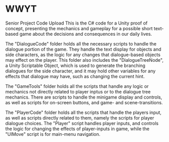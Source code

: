 # WWYT
Senior Project Code Upload
This is the C# code for a Unity proof of concept, presenting the mechanics and gameplay for a 
possible short text-based game about the decisions and consequences in our daily lives.

The "DialogueCode" folder holds all the necessary scripts to handle the dialogue portion of the game.
They handle the text display for objects and side characters, as the logic for any changes that dialogue-based objects
may effect on the player. This folder also includes the "DialogueTreeNode", a Unity Scriptable Object, which is used to 
generate the branching dialogues for the side character, and it may hold other variables for any effects that dialogue may 
have, such as changing the current hint.

The "GameTools" folder holds all the scripts that handle any logic or mechanics not directly related to player inptus
or to the dialogue tree mechanics. There are scripts to handle the minigame display and controls, as well as scripts for 
on-screen buttons, and game- and scene-transitions.

The "PlayerCode" folder holds all the scripts that handle the players input, as well as scripts directly related to them, 
namely the scripts for player dialogue choices. The "Player" script handles player inputs, and controls the logic for changing 
the effects of player-inputs in game, while the "UIMove" script is for main-menu navigation.
